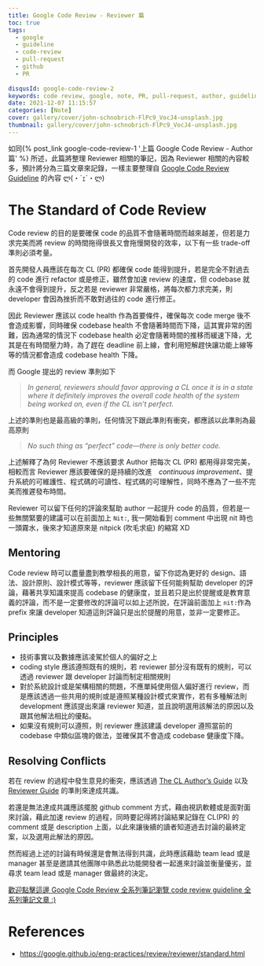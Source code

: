 ```yaml
---
title: Google Code Review - Reviewer 篇
toc: true
tags:
  - google
  - guideline
  - code-review
  - pull-request
  - github
  - PR
   
disqusId: google-code-review-2
keywords: code review, google, note, PR, pull-request, author, guideline
date: 2021-12-07 11:15:57
categories: [Note]
cover: gallery/cover/john-schnobrich-FlPc9_VocJ4-unsplash.jpg
thumbnail: gallery/cover/john-schnobrich-FlPc9_VocJ4-unsplash.jpg
---
```

如同{% post_link  google-code-review-1 '上篇 Google Code Review - Author 篇' %} 所述，此篇將整理 Reviewer 相關的筆記，因為 Reviewer 相關的內容較多，預計將分為三篇文章來記錄，一樣主要整理自 [Google Code Review Guideline](https://google.github.io/eng-practices/review/) 的內容 ლ(・´ｪ`・ლ)


<!--more-->


# The Standard of Code Review
Code review 的目的是要確保 code 的品質不會隨著時間而越來越差，但若是力求完美而將 review 的時間拖得很長又會拖慢開發的效率，以下有一些 trade-off 準則必須考量。

首先開發人員應該在每次 CL (PR) 都確保 code 能得到提升，若是完全不對過去的 code 進行 refactor 或是修正，雖然會加速 review 的速度，但 codebase 就永遠不會得到提升，反之若是 reviewer 非常嚴格，將每次都力求完美，則 developer 會因為挫折而不敢對過往的 code 進行修正。

因此 Reviewer 應該以 code health 作為首要條件，確保每次 code merge 後不會造成影響，同時確保 codebase health 不會隨著時間而下降，這其實非常的困難，因為通常的情況下 codebase health 必定會隨著時間的推移而緩速下降，尤其是在有時間壓力時，為了趕在 deadline 前上線，會利用短解趕快讓功能上線等等的情況都會造成 codebase health 下降。

而 Google 提出的 review 準則如下

>*In general, reviewers should favor approving a CL once it is in a state where it definitely improves the overall code health of the system being worked on, even if the CL isn’t perfect.*

上述的準則也是最高級的準則，任何情況下跟此準則有衝突，都應該以此準則為最高原則

>*No such thing as “perfect” code—there is only better code.*

上述解釋了為何 Reviewer 不應該要求 Author 把每次 CL (PR) 都用得非常完美，相較而言 Reviewer 應該要確保的是持續的改進　*continuous improvement*、提升系統的可維護性、程式碼的可讀性、程式碼的可理解性，同時不應為了一些不完美而推遲發布時間。

Reviewer 可以留下任何的評論來幫助 author 一起提升 code 的品質，但若是一些無關緊要的建議可以在前面加上 `Nit:`, 我一開始看到 comment 中出現 nit 時也一頭霧水，後來才知道原來是 nitpick (吹毛求疵) 的縮寫 XD

## Mentoring 
Code review 時可以盡量盡到教學相長的用意，留下你認為更好的 design、語法、設計原則、設計模式等等，reviewer 應該留下任何能夠幫助 developer 的評論，藉著共享知識來提高 codebase 的健康度，並且若只是出於提醒或是教育意義的評論，而不是一定要修改的評論可以如上述所說，在評論前面加上 `nit:`作為 prefix 來讓 developer 知道這則評論只是出於提醒的用意，並非一定要修正。

## Principles
- 技術事實以及數據應該凌駕於個人的偏好之上
- coding style 應該遵照既有的規則，若 reviewer 部分沒有既有的規則，可以透過 reviewer 跟 developer 討論而制定相關規則
- 對於系統設計或是架構相關的問題，不應單純使用個人偏好進行 review，而是應該透過一些共用的規則或是遵照某種設計模式來實作，若有多種解法則 development 應該提出來讓 reviewer 知道，並且說明選用該解法的原因以及跟其他解法相比的優點。
- 如果沒有規則可以遵照，則 reviewer 應該建議 developer 遵照當前的 codebase 中類似區塊的做法，並確保其不會造成 codebase 健康度下降。

## Resolving Conflicts
若在 review 的過程中發生意見的衝突，應該透過 [The CL Author’s Guide](https://google.github.io/eng-practices/review/developer/) 以及 [Reviewer Guide](https://google.github.io/eng-practices/review/reviewer/) 的準則來達成共識。

若還是無法達成共識應該擺脫 github comment 方式，藉由視訊軟體或是面對面來討論，藉此加速 review 的過程，同時要記得將討論結果記錄在 CL(PR) 的 comment 或是 description 上面，以此來讓後續的讀者知道過去討論的最終定案，以及選用此解法的原因。

然而經過上述的討論有時候還是會無法得到共識，此時應該藉助 team lead 或是 manager 甚至是邀請其他團隊中熟悉此功能開發者一起進來討論並衡量優劣，並尋求 team lead 或是 manager 做最終的決定。

[歡迎點擊這邊 Google Code Review 全系列筆記瀏覽 code review guideline 全系列筆記文章 :)](/collections)

# References
- https://google.github.io/eng-practices/review/reviewer/standard.html